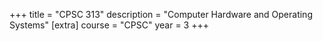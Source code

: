 +++
title = "CPSC 313"
description = "Computer Hardware and Operating Systems"
[extra]
course = "CPSC"
year = 3
+++
